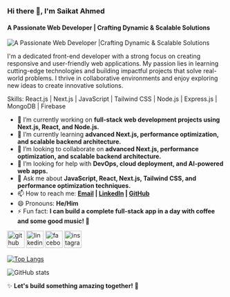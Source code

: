 ### Hi there 👋, I'm Saikat Ahmed
#### A Passionate Web Developer | Crafting Dynamic & Scalable Solutions
![A Passionate Web Developer |Crafting Dynamic & Scalable Solutions](https://scontent.fzyl2-2.fna.fbcdn.net/v/t39.30808-6/337421958_522191856756208_6698369116689937495_n.jpg?_nc_cat=103&ccb=1-7&_nc_sid=a5f93a&_nc_ohc=5RSP_23h3HIQ7kNvgHT5rTJ&_nc_zt=23&_nc_ht=scontent.fzyl2-2.fna&_nc_gid=ArPmWsX7pkOtFsa_L7pCZz6&oh=00_AYBOOmOwG_4LE7MZLO4xJ-mjuaD7Y_A5QwFB5EzdOtKCQw&oe=67A46F16)

I'm a dedicated front-end developer with a strong focus on creating responsive and user-friendly web applications. My passion lies in learning cutting-edge technologies and building impactful projects that solve real-world problems. I thrive in collaborative environments and enjoy exploring new ideas to create innovative solutions.

Skills: React.js | Next.js | JavaScript | Tailwind CSS | Node.js | Express.js | MongoDB | Firebase

- 🔭 I’m currently working on  **full-stack web development projects using Next.js, React, and Node.js.** 
- 🌱 I’m currently learning **advanced Next.js, performance optimization, and scalable backend architecture.** 
- 👯 I’m looking to collaborate on  **advanced Next.js, performance optimization, and scalable backend architecture.** 
- 🤔 I’m looking for help with **DevOps, cloud deployment, and AI-powered web apps.** 
- 💬 Ask me about **JavaScript, React, Next.js, Tailwind CSS, and performance optimization techniques.** 
- 📫 How to reach me: **[Email](shikatahmed78@gmail.com) | [LinkedIn](https://www.linkedin.com/in/shaikat-ahmed-86578632b/) | [GitHub](https://github.com/SaikatAhmed78)** 
- 😄 Pronouns: **He/Him** 
- ⚡ Fun fact: **I can build a complete full-stack app in a day with coffee and some good music! 🚀** 


[<img src='https://cdn.jsdelivr.net/npm/simple-icons@3.0.1/icons/github.svg' alt='github' height='40'>](https://github.com/SaikatAhmed78)  [<img src='https://cdn.jsdelivr.net/npm/simple-icons@3.0.1/icons/linkedin.svg' alt='linkedin' height='40'>](https://www.linkedin.com/in/ShaikatAhmed/)  [<img src='https://cdn.jsdelivr.net/npm/simple-icons@3.0.1/icons/facebook.svg' alt='facebook' height='40'>](https://www.facebook.com/saikat.ahmed.544161)  [<img src='https://cdn.jsdelivr.net/npm/simple-icons@3.0.1/icons/instagram.svg' alt='instagram' height='40'>](https://www.instagram.com/saikat_ahmed338/)  

[![Top Langs](https://github-readme-stats.vercel.app/api/top-langs/?username=SaikatAhmed78)](https://github.com/anuraghazra/github-readme-stats)

![GitHub stats](https://github-readme-stats.vercel.app/api?username=SaikatAhmed78&show_icons=true)  




✨ **Let's build something amazing together!** 🚀
